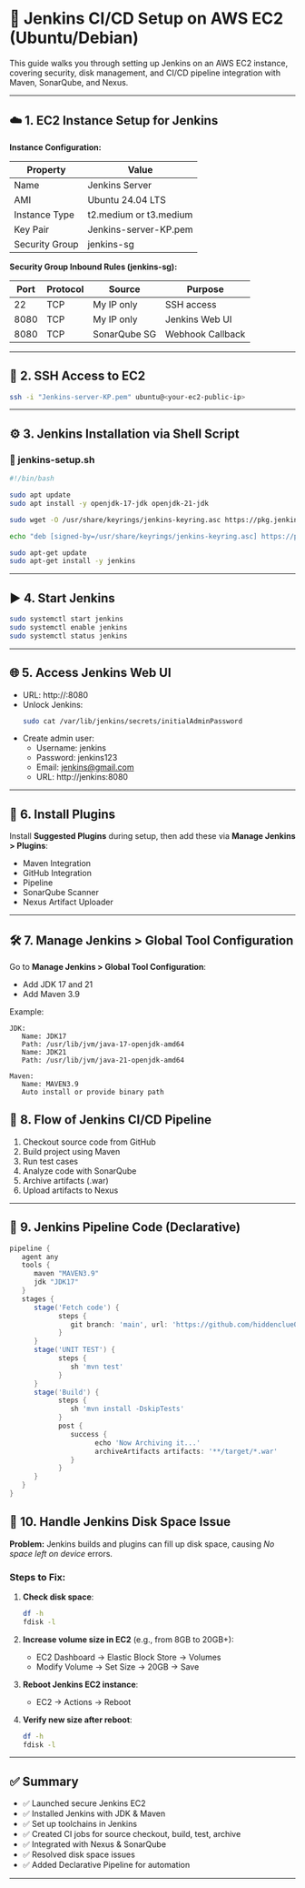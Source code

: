 # 🚀 Jenkins CI/CD Setup on AWS EC2 (Ubuntu/Debian)

This guide walks you through setting up Jenkins on an AWS EC2 instance, covering security, disk management, and CI/CD pipeline integration with Maven, SonarQube, and Nexus.

---

## ☁️ 1. EC2 Instance Setup for Jenkins

**Instance Configuration:**

| Property       | Value                  |
|----------------|------------------------|
| Name           | Jenkins Server         |
| AMI            | Ubuntu 24.04 LTS       |
| Instance Type  | t2.medium or t3.medium |
| Key Pair       | Jenkins-server-KP.pem  |
| Security Group | jenkins-sg             |

**Security Group Inbound Rules (jenkins-sg):**

| Port | Protocol | Source        | Purpose            |
|------|----------|---------------|--------------------|
| 22   | TCP      | My IP only    | SSH access         |
| 8080 | TCP      | My IP only    | Jenkins Web UI     |
| 8080 | TCP      | SonarQube SG  | Webhook Callback   |

---

## 🔐 2. SSH Access to EC2

```bash
ssh -i "Jenkins-server-KP.pem" ubuntu@<your-ec2-public-ip>
```

---

## ⚙️ 3. Jenkins Installation via Shell Script

### 📄 jenkins-setup.sh

```bash
#!/bin/bash

sudo apt update
sudo apt install -y openjdk-17-jdk openjdk-21-jdk

sudo wget -O /usr/share/keyrings/jenkins-keyring.asc https://pkg.jenkins.io/debian-stable/jenkins.io-2023.key

echo "deb [signed-by=/usr/share/keyrings/jenkins-keyring.asc] https://pkg.jenkins.io/debian-stable binary/" | sudo tee /etc/apt/sources.list.d/jenkins.list > /dev/null

sudo apt-get update
sudo apt-get install -y jenkins
```

---

## ▶️ 4. Start Jenkins

```bash
sudo systemctl start jenkins
sudo systemctl enable jenkins
sudo systemctl status jenkins
```

---

## 🌐 5. Access Jenkins Web UI

- URL: http://<your-ec2-public-ip>:8080
- Unlock Jenkins:
   ```bash
   sudo cat /var/lib/jenkins/secrets/initialAdminPassword
   ```
- Create admin user:
   - Username: jenkins  
   - Password: jenkins123  
   - Email: jenkins@gmail.com
   - URL: http://jenkins:8080

---

## 🔌 6. Install Plugins

Install **Suggested Plugins** during setup, then add these via **Manage Jenkins > Plugins**:
- Maven Integration
- GitHub Integration
- Pipeline
- SonarQube Scanner
- Nexus Artifact Uploader

---

## 🛠️ 7. Manage Jenkins > Global Tool Configuration

Go to **Manage Jenkins > Global Tool Configuration**:

- Add JDK 17 and 21  
- Add Maven 3.9

Example:
```text
JDK:
   Name: JDK17
   Path: /usr/lib/jvm/java-17-openjdk-amd64
   Name: JDK21
   Path: /usr/lib/jvm/java-21-openjdk-amd64

Maven:
   Name: MAVEN3.9
   Auto install or provide binary path

```

## 🔄 8. Flow of Jenkins CI/CD Pipeline

1. Checkout source code from GitHub  
2. Build project using Maven  
3. Run test cases  
4. Analyze code with SonarQube  
5. Archive artifacts (.war)  
6. Upload artifacts to Nexus  

---

## 🧾 9. Jenkins Pipeline Code (Declarative)

```groovy
pipeline {
   agent any
   tools {
      maven "MAVEN3.9"
      jdk "JDK17"
   }
   stages {
      stage('Fetch code') {
            steps {
               git branch: 'main', url: 'https://github.com/hiddenclue0/vprofileApp-jenkins-cicd-automation.git'
            }
      }
      stage('UNIT TEST') {
            steps {
               sh 'mvn test'
            }
      }
      stage('Build') {
            steps {
               sh 'mvn install -DskipTests'
            }
            post {
               success {
                     echo 'Now Archiving it...'
                     archiveArtifacts artifacts: '**/target/*.war'
               }
            }
      }
   }
}
```

## 💾 10. Handle Jenkins Disk Space Issue

**Problem:** Jenkins builds and plugins can fill up disk space, causing *No space left on device* errors.

### Steps to Fix:

1. **Check disk space**:
    ```bash
    df -h
    fdisk -l
    ```
2. **Increase volume size in EC2** (e.g., from 8GB to 20GB+):
    - EC2 Dashboard → Elastic Block Store → Volumes  
    - Modify Volume → Set Size → 20GB → Save

3. **Reboot Jenkins EC2 instance**:
    - EC2 → Actions → Reboot

4. **Verify new size after reboot**:
    ```bash
    df -h
    fdisk -l
    ```

---

## ✅ Summary

- ✅ Launched secure Jenkins EC2  
- ✅ Installed Jenkins with JDK & Maven  
- ✅ Set up toolchains in Jenkins  
- ✅ Created CI jobs for source checkout, build, test, archive  
- ✅ Integrated with Nexus & SonarQube  
- ✅ Resolved disk space issues  
- ✅ Added Declarative Pipeline for automation

---